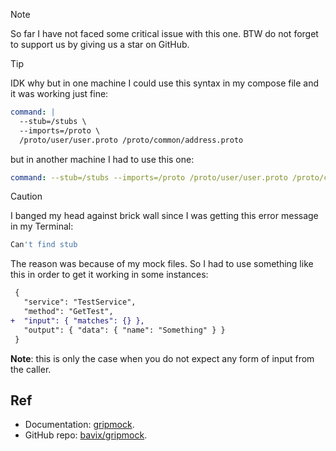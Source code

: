 > [!NOTE]
>
> So far I have not faced some critical issue with this one. BTW do not forget to support us by giving us a star on GitHub.

> [!TIP]
>
> IDK why but in one machine I could use this syntax in my compose file and it was working just fine:
> ```yml
> command: |
>   --stub=/stubs \
>   --imports=/proto \
>   /proto/user/user.proto /proto/common/address.proto
> ```
> but in another machine I had to use this one:
> ```yml
> command: --stub=/stubs --imports=/proto /proto/user/user.proto /proto/common/address.proto
> ```
>
> > [!CAUTION]
>
> I banged my head against brick wall since I was getting this error message in my Terminal:
>
> ```bash
> Can't find stub
> ```
>
> The reason was because of my mock files. So I had to use something like this in order to get it working in some instances:
>
> ```diff
>  {
>    "service": "TestService",
>    "method": "GetTest",
> +  "input": { "matches": {} },
>    "output": { "data": { "name": "Something" } }
>  }
> ```
>
> **Note**: this is only the case when you do not expect any form of input from the caller.

## Ref

- Documentation: [gripmock](https://gripmock.org).
- GitHub repo: [bavix/gripmock](https://github.com/bavix/gripmock).
